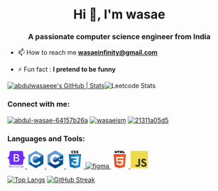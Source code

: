 <h1 align="center">Hi 👋, I'm wasae</h1>
<h3 align="center">A passionate computer science engineer from India</h3>




- 📫 How to reach me **wasaeinfinity@gmail.com**

-  ⚡ Fun fact : **I pretend to be funny**
   

[![abdulwasaeee's GitHub | Stats](https://stats.quira.sh/abdulwasaeee/github?theme=light)](https://quira.sh?utm_source=widgets&utm_campaign=abdulwasaeee)![Leetcode Stats](https://leetcard.jacoblin.cool/wasae?theme=nord)
<h3 align="left">Connect with me:</h3>
<p align="left">
<a href="https://www.linkedin.com/in/abdul-wasae-64157b26a/" target="blank"><img align="center" src="https://raw.githubusercontent.com/rahuldkjain/github-profile-readme-generator/master/src/images/icons/Social/linked-in-alt.svg" alt="abdul-wasae-64157b26a" height="30" width="40" /></a>
<a href="https://instagram.com/wasaeism" target="blank"><img align="center" src="https://raw.githubusercontent.com/rahuldkjain/github-profile-readme-generator/master/src/images/icons/Social/instagram.svg" alt="wasaeism" height="30" width="40" /></a>
<a href="https://www.leetcode.com/21311a05d5" target="blank"><img align="center" src="https://raw.githubusercontent.com/rahuldkjain/github-profile-readme-generator/master/src/images/icons/Social/leet-code.svg" alt="21311a05d5" height="30" width="40" /></a>
</p>

<h3 align="left">Languages and Tools:</h3>
<p align="left"> <a href="https://getbootstrap.com" target="_blank" rel="noreferrer"> <img src="https://raw.githubusercontent.com/devicons/devicon/master/icons/bootstrap/bootstrap-plain-wordmark.svg" alt="bootstrap" width="40" height="40"/> </a> <a href="https://www.cprogramming.com/" target="_blank" rel="noreferrer"> <img src="https://raw.githubusercontent.com/devicons/devicon/master/icons/c/c-original.svg" alt="c" width="40" height="40"/> </a> <a href="https://www.w3schools.com/cpp/" target="_blank" rel="noreferrer"> <img src="https://raw.githubusercontent.com/devicons/devicon/master/icons/cplusplus/cplusplus-original.svg" alt="cplusplus" width="40" height="40"/> </a> <a href="https://www.w3schools.com/css/" target="_blank" rel="noreferrer"> <img src="https://raw.githubusercontent.com/devicons/devicon/master/icons/css3/css3-original-wordmark.svg" alt="css3" width="40" height="40"/> </a> <a href="https://www.figma.com/" target="_blank" rel="noreferrer"> <img src="https://www.vectorlogo.zone/logos/figma/figma-icon.svg" alt="figma" width="40" height="40"/> </a> <a href="https://www.w3.org/html/" target="_blank" rel="noreferrer"> <img src="https://raw.githubusercontent.com/devicons/devicon/master/icons/html5/html5-original-wordmark.svg" alt="html5" width="40" height="40"/> </a> <a href="https://developer.mozilla.org/en-US/docs/Web/JavaScript" target="_blank" rel="noreferrer"> <img src="https://raw.githubusercontent.com/devicons/devicon/master/icons/javascript/javascript-original.svg" alt="javascript" width="40" height="40"/> </a> </p>



[![Top Langs](https://github-readme-stats.vercel.app/api/top-langs/?username=abdulwasaeee&layout=compact&theme=vision-friendly-dark)](https://github.com/anuraghazra/github-readme-stats) 
[![GitHub Streak](https://github-readme-streak-stats.herokuapp.com?user=abdulwasaeee&theme=radical)](https://git.io/streak-stats)
